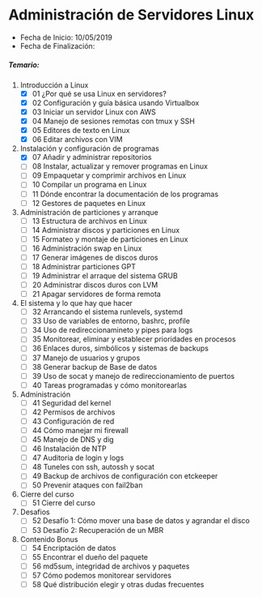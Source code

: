 # Administración de Servidores Linux
* Fecha de Inicio: 10/05/2019
* Fecha de Finalización:

##### Temario:
1. Introducción a Linux
   - [x]	01	¿Por qué se usa Linux en servidores?
   - [x]	02	Configuración y guía básica usando Virtualbox
   - [x]	03	Iniciar un servidor Linux con AWS
   - [x]	04	Manejo de sesiones remotas con tmux y SSH
   - [x]	05	Editores de texto en Linux
   - [x]	06	Editar archivos con VIM
1. Instalación y configuración de programas
   - [x]	07	Añadir y administrar repositorios
   - [ ]	08	Instalar, actualizar y remover programas en Linux
   - [ ]	09	Empaquetar y comprimir archivos en Linux
   - [ ]	10	Compilar un programa en Linux
   - [ ]	11	Dónde encontrar la documentación de los programas
   - [ ]	12	Gestores de paquetes en Linux
1. Administración de particiones y arranque
   - [ ]	13	Estructura de archivos en Linux
   - [ ]	14	Administrar discos y particiones en Linux
   - [ ]	15	Formateo y montaje de particiones en Linux
   - [ ]	16	Administración swap en Linux
   - [ ]	17	Generar imágenes de discos duros
   - [ ]	18	Administrar particiones GPT
   - [ ]	19	Administrar el arraque del sistema GRUB
   - [ ]	20	Administrar discos duros con LVM
   - [ ]	21	Apagar servidores de forma remota
1. El sistema y lo que hay que hacer
   - [ ]	32	Arrancando el sistema runlevels, systemd
   - [ ]	33	Uso de variables de entorno, bashrc, profile
   - [ ]	34	Uso de redireccionamineto y pipes para logs
   - [ ]	35	Monitorear, eliminar y establecer prioridades en procesos
   - [ ]	36	Enlaces duros, simbólicos y sistemas de backups
   - [ ]	37	Manejo de usuarios y grupos
   - [ ]	38	Generar backup de Base de datos
   - [ ]	39	Uso de socat y manejo de redireccionamiento de puertos
   - [ ]	40	Tareas programadas y cómo monitorearlas
1. Administración
   - [ ]	41	Seguridad del kernel
   - [ ]	42	Permisos de archivos
   - [ ]	43	Configuración de red
   - [ ]	44	Cómo manejar mi firewall
   - [ ]	45	Manejo de DNS y dig
   - [ ]	46	Instalación de NTP
   - [ ]	47	Auditoria de login y logs
   - [ ]	48	Tuneles con ssh, autossh y socat
   - [ ]	49	Backup de archivos de configuración con etckeeper
   - [ ]	50	Prevenir ataques con fail2ban
1. Cierre del curso
   - [ ]	51	Cierre del curso
1. Desafios
   - [ ]	52	Desafío 1: Cómo mover una base de datos y agrandar el disco
   - [ ]	53	Desafío 2: Recuperación de un MBR
1. Contenido Bonus
   - [ ]	54	Encriptación de datos
   - [ ]	55	Encontrar el dueño del paquete
   - [ ]	56	md5sum, integridad de archivos y paquetes
   - [ ]	57	Cómo podemos monitorear servidores
   - [ ]	58	Qué distribución elegir y otras dudas frecuentes
